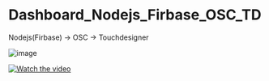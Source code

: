 # Dashboard_Nodejs_Firbase_OSC_TD

Nodejs(Firbase) -> OSC -> Touchdesigner

![image](https://user-images.githubusercontent.com/17475338/127767384-300d0c61-8099-4d8d-a01f-43479205a9f8.png)

[![Watch the video](https://img.youtube.com/vi/T-D1KVIuvjA/maxresdefault.jpg)](https://youtu.be/mJ2Xx3_x9Qw)
